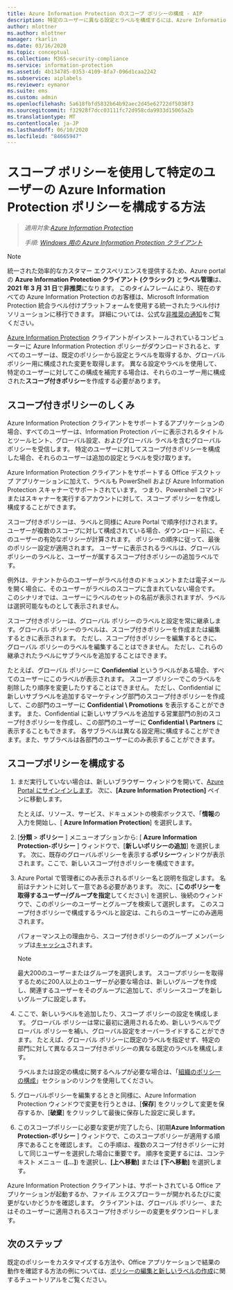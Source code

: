 ```yaml
---
title: Azure Information Protection のスコープ ポリシーの構成 - AIP
description: 特定のユーザーに異なる設定とラベルを構成するには、Azure Information Protection のスコープ付きポリシーを構成する必要があります。
author: mlottner
ms.author: mlottner
manager: rkarlin
ms.date: 03/16/2020
ms.topic: conceptual
ms.collection: M365-security-compliance
ms.service: information-protection
ms.assetid: 4b134785-0353-4109-8fa7-096d1caa2242
ms.subservice: aiplabels
ms.reviewer: eymanor
ms.suite: ems
ms.custom: admin
ms.openlocfilehash: 5a618fbfd5832b64b92aec2d45e62722df5038f3
ms.sourcegitcommit: f32928f7dcc03111fc72d958cda9933d15065a2b
ms.translationtype: MT
ms.contentlocale: ja-JP
ms.lasthandoff: 06/10/2020
ms.locfileid: "84665947"
---
```

# <a name="how-to-configure-the-azure-information-protection-policy-for-specific-users-by-using-scoped-policies"></a>スコープ ポリシーを使用して特定のユーザーの Azure Information Protection ポリシーを構成する方法

>*適用対象:[Azure Information Protection](https://azure.microsoft.com/pricing/details/information-protection)*
>
> *手順: [Windows 用の Azure Information Protection クライアント](faqs.md#whats-the-difference-between-the-azure-information-protection-client-and-the-azure-information-protection-unified-labeling-client)*

>[!NOTE] 
> 統一された効率的なカスタマー エクスペリエンスを提供するため、Azure portal の **Azure Information Protection クライアント (クラシック)** と**ラベル管理**は、**2021 年 3 月 31 日**で**非推奨**になります。 このタイムフレームにより、現在のすべての Azure Information Protection のお客様は、Microsoft Information Protection 統合ラベル付けプラットフォームを使用する統一されたラベル付けソリューションに移行できます。 詳細については、公式な[非推奨の通知](https://aka.ms/aipclassicsunset)をご覧ください。

[Azure Information Protection](https://www.microsoft.com/download/details.aspx?id=53018) クライアントがインストールされているコンピューターに Azure Information Protection ポリシーがダウンロードされると、すべてのユーザーは、既定のポリシーから設定とラベルを取得するか、グローバル ポリシー用に構成された変更を取得します。 異なる設定やラベルを使用して、特定のユーザーに対してこの構成を補完する場合は、それらのユーザー用に構成された**スコープ付きポリシー**を作成する必要があります。

## <a name="how-scoped-policies-work"></a>スコープ付きポリシーのしくみ

Azure Information Protection クライアントをサポートするアプリケーションの場合、すべてのユーザーは、Information Protection バーに表示されるタイトルとツールヒント、グローバル設定、およびグローバル ラベルを含むグローバル ポリシーを受信します。 特定のユーザーに対してスコープ付きポリシーを構成した場合、それらのユーザーは追加の設定とラベルを受け取ります。 

Azure Information Protection クライアントをサポートする Office デスクトップ アプリケーションに加えて、ラベルも PowerShell および Azure Information Protection スキャナーでサポートされています。 つまり、Powershell コマンドまたはスキャナーを実行するアカウントに対して、スコープ ポリシーを作成し構成することができます。 

スコープ付きポリシーは、ラベルと同様に Azure Portal で順序付けされます。 ユーザーが複数のスコープに対して構成されている場合、ダウンロード前に、そのユーザーの有効なポリシーが計算されます。 ポリシーの順序に従って、最後のポリシー設定が適用されます。 ユーザーに表示されるラベルは、グローバル ポリシーのラベルと、ユーザーが属するスコープ付きポリシーの追加ラベルです。

例外は、テナントからのユーザーがラベル付きのドキュメントまたは電子メールを開く場合に、そのユーザーがラベルのスコープに含まれていない場合です。 このシナリオでは、ユーザーにラベルのセットの名前が表示されますが、ラベルは選択可能なものとして表示されません。  

スコープ付きポリシーは、グローバル ポリシーのラベルと設定を常に継承します。グローバル ポリシーのラベルは、スコープ付きポリシーを作成または編集するときに表示されます。 ただし、スコープ付きポリシーを編集するときに、グローバル ポリシーのラベルを編集することはできません。 ただし、これらの継承されたラベルにサブラベルを追加することはできます。

たとえば、グローバル ポリシーに **Confidential** というラベルがある場合、すべてのユーザーにこのラベルが表示されます。 スコープ ポリシーでこのラベルを削除したり順序を変更したりすることはできません。 ただし、Confidential に新しいサブラベルを追加するマーケティング部門のスコープ付きポリシーを作成して、この部門のユーザーに **Confidential \ Promotions** を表示することができます。 また、Confidential に新しいサブラベルを追加する営業部門の別のスコープ付きポリシーを作成し、この部門のユーザーに **Confidential \ Partners** に表示することもできます。 各サブラベルは異なる設定用に構成することができます。また、サブラベルは各部門のユーザーにのみ表示することができます。

## <a name="configure-a-scoped-policy"></a>スコープポリシーを構成する

1. まだ実行していない場合は、新しいブラウザー ウィンドウを開いて、[Azure Portal にサインインします](configure-policy.md#signing-in-to-the-azure-portal)。 次に、**[Azure Information Protection]** ペインに移動します。

    たとえば、リソース、サービス、ドキュメントの検索ボックスで、「**情報**の入力を開始し、[ **Azure Information Protection**] を選択します。

2. [**分類**  >  **ポリシー** ] メニューオプションから: [ **Azure Information Protection-ポリシー** ] ウィンドウで、[**新しいポリシーの追加**] を選択します。 次に、既存のグローバルポリシーを表示する**ポリシー**ウィンドウが表示されます。ここで、新しいスコープ付きポリシーを構成できます。

3. Azure Portal で管理者にのみ表示されるポリシー名と説明を指定します。 名前はテナントに対して一意である必要があります。 次に、[**このポリシーを取得するユーザー/グループを指定**してください] を選択し、後続のウィンドウで、このポリシーのユーザーとグループを検索して選択します。 このスコープ付きポリシーで構成するラベルと設定は、これらのユーザーにのみ適用されます。
    
    パフォーマンス上の理由から、スコープ付きポリシーのグループ メンバーシップは[キャッシュ](prepare.md#group-membership-caching-by-azure-information-protection)されます。

    > [!NOTE]
    > 最大200のユーザーまたはグループを選択します。 スコープポリシーを取得するために200人以上のユーザーが必要な場合は、新しいグループを作成し、関連するユーザーをそのグループに追加して、ポリシースコープを新しいグループに設定します。 

4. ここで、新しいラベルを追加したり、スコープ ポリシーの設定を構成します。 グローバル ポリシーは常に最初に適用されるため、新しいラベルでグローバル ポリシーを補い、グローバル設定をオーバーライドすることができます。 たとえば、グローバル ポリシーに既定のラベルを指定せず、特定の部門に対して異なるスコープ付きポリシーの異なる既定のラベルを構成します。

    ラベルまたは設定の構成に関するヘルプが必要な場合は、「[組織のポリシーの構成](configure-policy.md#configuring-your-organizations-policy)」セクションのリンクを使用してください。

6. グローバルポリシーを編集するときと同様に、Azure Information Protection ウィンドウで変更を行うときは、[**保存**] をクリックして変更を保存するか、[**破棄**] をクリックして最後に保存した設定に戻します。 

7. このスコープポリシーに必要な変更が完了したら、[初期**Azure Information Protection-ポリシー** ] ウィンドウで、このスコープポリシーが適用する順序であることを確認します。 この手順は、複数のスコープ付きポリシーに対して同じユーザーを選択した場合に重要です。 順序を変更するには、コンテキスト メニュー (**[...]**) を選択し、**[上へ移動]** または **[下へ移動]** を選択します。 

Azure Information Protection クライアントは、サポートされている Office アプリケーションが起動するか、ファイル エクスプローラーが開かれるたびに変更がないかどうかを確認します。 クライアントは、グローバル ポリシー、またはそのユーザーに適用されるスコープ付きポリシーの変更をダウンロードします。

## <a name="next-steps"></a>次のステップ

既定のポリシーをカスタマイズする方法や、Office アプリケーションで結果の動作を確認する方法の例については、[ポリシーの編集と新しいラベルの作成](infoprotect-quick-start-tutorial.md)に関するチュートリアルをご覧ください。

